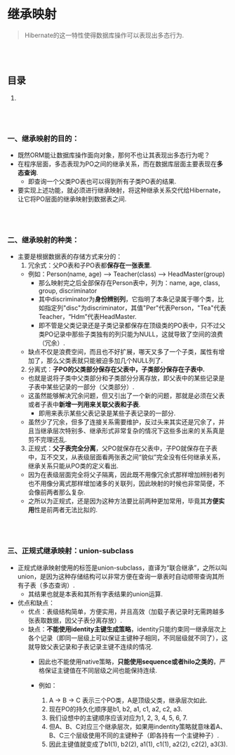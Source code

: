 # 继承映射
> Hibernate的这一特性使得数据库操作可以表现出多态行为.

<br><br>

## 目录
1.

<br><br>

### 一、继承映射的目的：
- 既然ORM能让数据库操作面向对象，那何不也让其表现出多态行为呢？
- 在程序层面，多态表现为PO之间的继承关系，而在数据库层面主要表现在**多态查询**.
  - 即查询一个父类PO表也可以得到所有子类PO表的结果.
- 要实现上述功能，就必须进行继承映射，将这种继承关系交代给Hibernate，让它将PO层面的继承映射到数据表之间.

<br><br>

### 二、继承映射的种类：
- 主要是根据数据表的存储方式来分的：
  1. 冗余式：父PO表和子PO表都**保存在一张表里**.
    - 例如：Person(name, age)  -->  Teacher(class)   -->   HeadMaster(group)
      - 那么映射完之后全部保存在Person表中，列为：name, age, class, group, discriminator
      - 其中discriminator为**身份辨别列**，它指明了本条记录属于哪个类，比如指定列"disc"为discriminator，其值"Per"代表Person，"Tea"代表Teacher，“Hdm”代表HeadMaster.
      - 即不管是父类记录还是子类记录都保存在顶级类的PO表中，只不过父类PO记录中那些子类独有的列只能为NULL，这就导致了空间的浪费（冗余）.
    - 缺点不仅是浪费空间，而且也不好扩展，哪天又多了一个子类，属性有增加了，那么父类表就只能被迫多加几个NULL列了.
  2. 分离式：**子PO的父类部分保存在父表中，子类部分保存在子表中.**
    - 也就是说将子类中父类部分和子类部分分离存放，即父表中的某些记录是子表中某些记录的一部分（父类部分）.
    - 这虽然能够解决冗余问题，但又引出了一个新的问题，那就是必须在父表或者子表中**新增一列用来关联父表和子表**.
      - 即用来表示某些父表记录是某些子表记录的一部分.
    - 虽然少了冗余，但多了连接关系需要维护，反过头来其实还是冗余了，并且当继承层次特别多、继承形式非常复杂的情况下这些多出来的关系真是剪不完理还乱.
  3. 正规式：**父子表完全分离**，父PO就保存在父表中，子PO就保存在子表中，互不交叉，从表级层面看两张表之间“貌似”完全没有任何继承关系，继承关系只能从PO类的定义看出.
    - 因为在表级层面完全将父子隔离，因此既不用像冗余式那样增加辨别者列也不用像分离式那样增加诸多的关联列，因此映射的时候也非常简便，不会像前两者那么复杂.
    - 之所以为正规式，还是因为这种方法要比前两种更加常用，毕竟其**方便实用**性是前两者无法比拟的.

<br><br>

### 三、正规式继承映射：union-subclass

- 正规式继承映射使用的标签是union-subclass，直译为“联合继承”，之所以叫union，是因为这种存储结构可以非常方便在查询一章表时自动顺带查询其所有子表（多态查询）.
  - 其结果也就是本表和其所有字表结果的union运算.
- 优点和缺点：
  - 优点：表级结构简单，方便实用，并且高效（加载子表记录时无需跨越多张表取数据，因父子表分离存放）.
  - 缺点：**不能使用identity主键生成策略**，identity只能约束同一继承层次上各个记录（即同一层级上可以保证主键种子相同，不同层级就不同了），这就导致父表记录和子表记录主键不连续的情况.
    - 因此也不能使用native策略，**只能使用sequence或者hilo之类的**，严格保证主键值在不同层级之间也能保持连续.
    - 例如：

        1. A -> B -> C 表示三个PO类，A是顶级父类，继承层次如此.
        2. 现在PO的持久化顺序是b1, b2, a1, c1, a2, c2, a3.
        3. 我们设想中的主键顺序应该对应为1, 2, 3, 4, 5, 6, 7.
        4. 但A、B、C对应三个继承层次，如果用indentity策略就意味着A、B、C三个层级使用不同的主键种子（即各持有一个主键种子）.
        5. 因此主键值就变成了b1(1), b2(2), a1(1), c1(1), a2(2), c2(2), a3(3).
